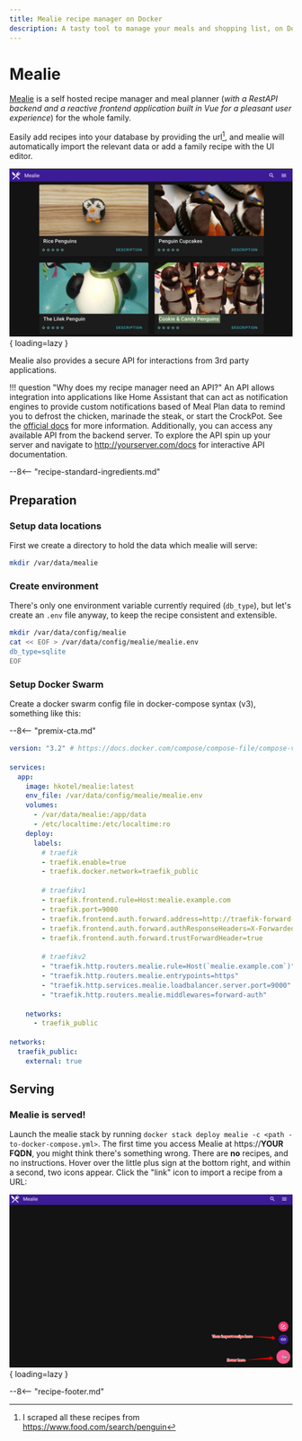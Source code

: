 ```yaml
---
title: Mealie recipe manager on Docker
description: A tasty tool to manage your meals and shopping list, on Docker swarm
---
```


# Mealie

[Mealie](https://github.com/hay-kot/mealie) is a self hosted recipe manager and meal planner (*with a RestAPI backend and a reactive frontend application built in Vue for a pleasant user experience*) for the whole family.

Easily add recipes into your database by providing the url[^penguinfood], and mealie will automatically import the relevant data or add a family recipe with the UI editor.

![Mealie Screenshot](../images/mealie.png){ loading=lazy }

Mealie also provides a secure API for interactions from 3rd party applications.

!!! question "Why does my recipe manager need an API?"
     An API allows integration into applications like Home Assistant that can act as notification engines to provide custom notifications based of Meal Plan data to remind you to defrost the chicken, marinade the steak, or start the CrockPot. See the [official docs](https://hay-kot.github.io/mealie/) for more information. Additionally, you can access any available API from the backend server. To explore the API spin up your server and navigate to <http://yourserver.com/docs> for interactive API documentation.

--8<-- "recipe-standard-ingredients.md"

## Preparation

### Setup data locations

First we create a directory to hold the data which mealie will serve:

```bash
mkdir /var/data/mealie
```

### Create environment

There's only one environment variable currently required (`db_type`), but let's create an `.env` file anyway, to keep the recipe consistent and extensible.

```bash
mkdir /var/data/config/mealie
cat << EOF > /var/data/config/mealie/mealie.env
db_type=sqlite
EOF
```

### Setup Docker Swarm

Create a docker swarm config file in docker-compose syntax (v3), something like this:

--8<-- "premix-cta.md"

```yaml
version: "3.2" # https://docs.docker.com/compose/compose-file/compose-versioning/#version-3

services:
  app:
    image: hkotel/mealie:latest
    env_file: /var/data/config/mealie/mealie.env
    volumes:
      - /var/data/mealie:/app/data
      - /etc/localtime:/etc/localtime:ro
    deploy:
      labels:
        # traefik
        - traefik.enable=true
        - traefik.docker.network=traefik_public

        # traefikv1
        - traefik.frontend.rule=Host:mealie.example.com
        - traefik.port=9000
        - traefik.frontend.auth.forward.address=http://traefik-forward-auth:4181
        - traefik.frontend.auth.forward.authResponseHeaders=X-Forwarded-User
        - traefik.frontend.auth.forward.trustForwardHeader=true        

        # traefikv2
        - "traefik.http.routers.mealie.rule=Host(`mealie.example.com`)"
        - "traefik.http.routers.mealie.entrypoints=https"
        - "traefik.http.services.mealie.loadbalancer.server.port=9000"
        - "traefik.http.routers.mealie.middlewares=forward-auth"

    networks:
      - traefik_public

networks:
  traefik_public:
    external: true
```

## Serving

### Mealie is served!

Launch the mealie stack by running ```docker stack deploy mealie -c <path -to-docker-compose.yml>```. The first time you access Mealie at https://**YOUR FQDN**, you might think there's something wrong. There are **no** recipes, and no instructions. Hover over the little plus sign at the bottom right, and within a second, two icons appear. Click the "link" icon to import a recipe from a URL:

![Mealie Screenshot](../images/mealie-import-recipe.png){ loading=lazy }

[^penguinfood]: I scraped all these recipes from <https://www.food.com/search/penguin>
[^1]: If you plan to use Mealie for fancy things like an early-morning alarm to defrost the chicken, you may need to customize the [Traefik Forward Auth][tfa] rules, or even remove them entirely, for unauthenticated API access.
[^2]: If you think Mealie is tasty, encourage the developer :cook: to keep on cookin', by [sponsoring him](https://github.com/sponsors/hay-kot) :heart:

--8<-- "recipe-footer.md"
